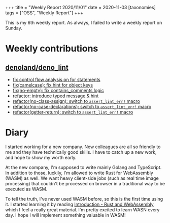 +++
title = "Weekly Report 2020/11/01"
date = 2020-11-03
[taxonomies]
tags = ["OSS", "Weekly Report"]
+++

This is my 6th weekly report. As always, I failed to write a weekly report on Sunday.

<!-- more -->

# Weekly contributions

## [denoland/deno_lint](https://github.com/denoland/deno_lint)

- [fix control flow analysis on for statements](https://github.com/denoland/deno_lint/pull/481)
- [fix(camelcase): fix hint for object keys](https://github.com/denoland/deno_lint/pull/480)
- [fix(no-empty): fix contains_comments logic](https://github.com/denoland/deno_lint/pull/474)
- [refactor: introduce typed message & hint](https://github.com/denoland/deno_lint/pull/472)
- [refactor(no-class-assign): switch to `assert_lint_err!` macro](https://github.com/denoland/deno_lint/pull/448)
- [refactor(no-case-declarations): switch to `assert_lint_err!` macro](https://github.com/denoland/deno_lint/pull/447)
- [refactor(getter-return): switch to `assert_lint_err!` macro](https://github.com/denoland/deno_lint/pull/446)

# Diary

I started working for a new company. New colleagues are all so friendly to me and they have technically good skills. I have to catch up a new work, and hope to show my worth early.

At the new company, I'm supposed to write mainly Golang and TypeScript. In addition to those, luckily, I'm allowed to write Rust for WebAssembly (WASM) as well. We want heavy client-side jobs (such as real time image processing) that couldn't be processed on browser in a traditional way to be executed as WASM.

To tell the truth, I've never used WASM before, so this is the first time using it. I started learning it by reading [Introduction - Rust and WebAssembly](https://rustwasm.github.io/docs/book/), which I feel a really great material. I'm pretty excited to learn WASN every day. I hope I will implement something valuable in WASM!
